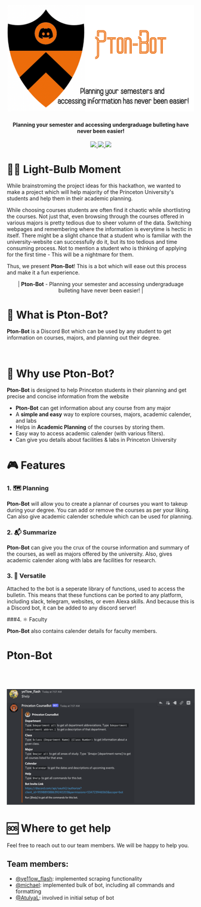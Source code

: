 <h1 align="center">
  <br>
  <a href="https://github.com/Ye11ow-Flash/HackPrinceton/blob/main/ptonbot-modified.png"><img src="https://github.com/Ye11ow-Flash/HackPrinceton/blob/main/ptonbot-modified.png" alt="ptonbot" width="500"></a>
<!--   Pton-Bot -->
</h1>

<!-- ------------------------------------------ -->

<h4 align="center">Planning your semester and accessing undergraduage bulleting have never been easier!</h4>

<p align="center">
  <a href="https://img.shields.io/badge/python-v3.6%2B-blue">
    <img src="https://img.shields.io/badge/python-v3.6%2B-blue">
  </a>
  
  <a href="https://img.shields.io/badge/json-%20%7B%3B%7D-orange">
    <img src="https://img.shields.io/badge/json-%20%7B%3B%7D-orange">
  </a>
  
  <a href="https://img.shields.io/badge/discord-Bot-9cf?logo=discord">
    <img src="https://img.shields.io/badge/discord-Bot-9cf?logo=discord">
  </a>

</p>

<!-- Demo Video -->

# 🧘‍♀️ Light-Bulb Moment

While brainstroming the project ideas for this hackathon, we wanted to make a project which will help majority 
of the Princeton University's students and help them in their academic planning. 

While choosing courses students are often find it chaotic while shortlisting the courses. 
Not just that, even browsing through the courses offered in various majors is pretty tedious due to sheer volumn of the data. 
Switching webpages and remembering where the information is everytime is hectic in itself. 
There might be a slight chance that a student who is familiar with the university-website can successfully do it, but its too tedious 
and time consuming process. Not to mention a student who is thinking of applying for the first time - This will be a nightmare for them.

Thus, we present **Pton-Bot**! This is a bot which will ease out this process and make it a fun experience.

<p align="center"> | <b>Pton-Bot</b>  -  Planning your semester and accessing undergraduage bulleting have never been easier! |</p>

# 👀 What is Pton-Bot?

**Pton-Bot** is a Discord Bot which can be used by any student to get information on courses, majors, and planning out their degree.

<br>


# 🤖 Why use Pton-Bot?

**Pton-Bot** is designed to help Princeton students in their planning and get precise and concise information from the website

- **Pton-Bot** can get information about any course from any major
- A **simple and easy** way to explore courses, majors, academic calender, and labs
- Helps in **Academic Planning** of the courses by storing them.
- Easy way to access academic calender (with various filters).
- Can give you details about facilities & labs in Princeton University

# 🎮 Features

### 1. 🗺 Planning

**Pton-Bot** will allow you to create a plannar of courses you want to takeup during your degree. You can add or remove the courses as per your liking.
Can also give academic calender schedule which can be used for planning. 

### 2. 📬 Summarize

**Pton-Bot** can give you the crux of the course information and summary of the courses, as well as majors offered by the university. Also, gives academic calender
along with labs are facilities for research.

### 3. 🚀 Versatile

Attached to the bot is a seperate library of functions, used to access the bulletin. This means that these functions can be ported to any platform, 
including slack, telegram, websites, or even Alexa skills. And because this is a Discord bot, it can be added to any discord server!

###4. ⚛️ Faculty

**Pton-Bot** also contains calender details for faculty members. 

# Pton-Bot

<h1 align="center">
  <br>
  <a href="https://github.com/Ye11ow-Flash/HackPrinceton/blob/main/Botdemo.png"><img src="https://github.com/Ye11ow-Flash/HackPrinceton/blob/main/Botdemo.png" alt="Pton-Bot" width="800"></a>
<!--   <br>
  Json Schema
  <br> -->
</h1>



# 🆘 Where to get help

Feel free to reach out to our team members. We will be happy to help you.

## Team members:
- [@ye11ow_flash](https://www.linkedin.com/in/jaineel97/): implemented scraping functionality
- [@michael](https://github.com/weimichael): implemented bulk of bot, including all commands and formatting
- [@AtulyaL](https://github.com/AtulyaL): involved in initial setup of bot
